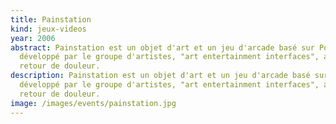 ```yaml
---
title: Painstation
kind: jeux-videos
year: 2006
abstract: Painstation est un objet d'art et un jeu d'arcade basé sur Pong
  développé par le groupe d'artistes, "art entertainment interfaces", avec
  retour de douleur.
description: Painstation est un objet d'art et un jeu d'arcade basé sur Pong
  développé par le groupe d'artistes, "art entertainment interfaces", avec
  retour de douleur.
image: /images/events/painstation.jpg
---
```

